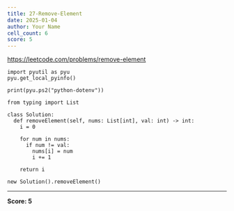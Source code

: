 ```yaml
---
title: 27-Remove-Element
date: 2025-01-04
author: Your Name
cell_count: 6
score: 5
---
```


https://leetcode.com/problems/remove-element


```
import pyutil as pyu
pyu.get_local_pyinfo()
```


```
print(pyu.ps2("python-dotenv"))
```


```
from typing import List
```


```
class Solution:
  def removeElement(self, nums: List[int], val: int) -> int:
    i = 0

    for num in nums:
      if num != val:
        nums[i] = num
        i += 1

    return i
```


```
new Solution().removeElement()
```


---
**Score: 5**